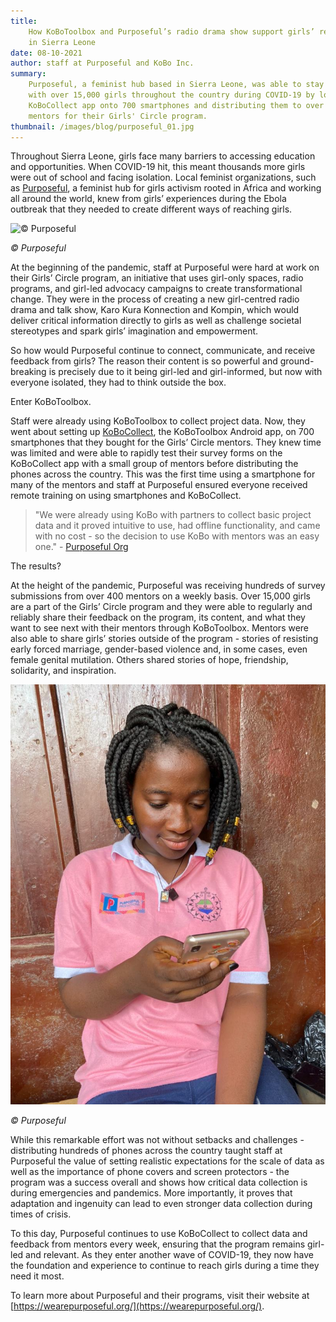 ```yaml
---
title:
    How KoBoToolbox and Purposeful’s radio drama show support girls’ resistance
    in Sierra Leone
date: 08-10-2021
author: staff at Purposeful and KoBo Inc.
summary:
    Purposeful, a feminist hub based in Sierra Leone, was able to stay connected
    with over 15,000 girls throughout the country during COVID-19 by loading the
    KoBoCollect app onto 700 smartphones and distributing them to over 700
    mentors for their Girls' Circle program.
thumbnail: /images/blog/purposeful_01.jpg
---
```


Throughout Sierra Leone, girls face many barriers to accessing education and
opportunities. When COVID-19 hit, this meant thousands more girls were out of
school and facing isolation. Local feminist organizations, such as
[Purposeful](https://wearepurposeful.org/), a feminist hub for girls activism
rooted in Africa and working all around the world, knew from girls’ experiences
during the Ebola outbreak that they needed to create different ways of reaching
girls.

![© Purposeful](/images/blog/purposeful_01.jpg "© Purposeful")

_© Purposeful_

At the beginning of the pandemic, staff at Purposeful were hard at work on their
Girls’ Circle program, an initiative that uses girl-only spaces, radio programs,
and girl-led advocacy campaigns to create transformational change. They were in
the process of creating a new girl-centred radio drama and talk show, Karo Kura
Konnection and Kompin, which would deliver critical information directly to
girls as well as challenge societal stereotypes and spark girls’ imagination and
empowerment.

So how would Purposeful continue to connect, communicate, and receive feedback
from girls? The reason their content is so powerful and ground-breaking is
precisely due to it being girl-led and girl-informed, but now with everyone
isolated, they had to think outside the box.

Enter KoBoToolbox.

Staff were already using KoBoToolbox to collect project data. Now, they went
about setting up
[KoBoCollect](https://support.kobotoolbox.org/kobocollect-android.html), the
KoBoToolbox Android app, on 700 smartphones that they bought for the Girls’
Circle mentors. They knew time was limited and were able to rapidly test their
survey forms on the KoBoCollect app with a small group of mentors before
distributing the phones across the country. This was the first time using a
smartphone for many of the mentors and staff at Purposeful ensured everyone
received remote training on using smartphones and KoBoCollect.

> "We were already using KoBo with partners to collect basic project data and it
> proved intuitive to use, had offline functionality, and came with no cost - so
> the decision to use KoBo with mentors was an easy one." -
> [Purposeful Org](https://we-are-purposeful.medium.com/the-importance-of-girls-voices-during-emergencies-here-s-how-we-listened-dc5babf5ac91)

The results?

At the height of the pandemic, Purposeful was receiving hundreds of survey
submissions from over 400 mentors on a weekly basis. Over 15,000 girls are a
part of the Girls’ Circle program and they were able to regularly and reliably
share their feedback on the program, its content, and what they want to see next
with their mentors through KoBoToolbox. Mentors were also able to share girls’
stories outside of the program - stories of resisting early forced marriage,
gender-based violence and, in some cases, even female genital mutilation. Others
shared stories of hope, friendship, solidarity, and inspiration.

![© Purposeful](/images/blog/purposeful_02.jpg "© Purposeful")

_© Purposeful_

While this remarkable effort was not without setbacks and challenges -
distributing hundreds of phones across the country taught staff at Purposeful
the value of setting realistic expectations for the scale of data as well as the
importance of phone covers and screen protectors - the program was a success
overall and shows how critical data collection is during emergencies and
pandemics. More importantly, it proves that adaptation and ingenuity can lead to
even stronger data collection during times of crisis.

To this day, Purposeful continues to use KoBoCollect to collect data and
feedback from mentors every week, ensuring that the program remains girl-led and
relevant. As they enter another wave of COVID-19, they now have the foundation
and experience to continue to reach girls during a time they need it most.

To learn more about Purposeful and their programs, visit their website at
[https://wearepurposeful.org/](https://wearepurposeful.org/).
